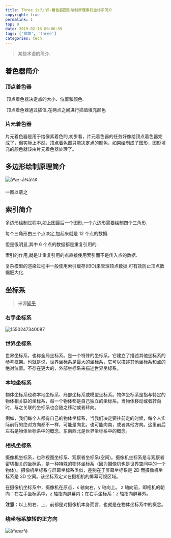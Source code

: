 ```yaml
---
title: Three.js入门5-着色器图形绘制原理索引坐标系简介
copyright: true
permalink: 1
top: 0
date: 2019-02-16 00:06:59
tags: ['前端', 'three']
categories: tech
---
```


> 某些术语的简介.

## 着色器简介

### 顶点着色器

​ 顶点着色器决定点的大小、位置和颜色.

​ 顶点着色器通过插值,在两点之间进行插值填充颜色

<!--more-->

### 片元着色器

​ 片元着色器是用于给像素着色的,初步看，片元着色器的任务好像给顶点着色器完成了，但实际上不然，顶点着色器只能决定点的颜色，如果绘制成了图形，图形填充的颜色就该由片元着色器处理了。

## 多边形绘制原理简介

![åºæ¬å¾å½¢](assets/20170219135316123.png)

一图以蔽之

## 索引简介

多边形绘制过程中,如上图最后一个图形,一个六边形需要绘制四个三角形.

每个三角形由三个点决定,加起来就是 12 个点的数据.

但是很明显,其中 6 个点的数据都是重复引用的.

索引的作用,就是让重复引用的点直接使用索引而不是传入点的数据.

复杂模型的渲染过程中一般使用索引缓存(IBO)来管理顶点数据,可有效防止顶点数据肥大化.

## 坐标系

> 来源[知乎](https://zhuanlan.zhihu.com/p/27448833)

### 右手坐标系

![1550247340087](assets/1550247340087.png)

### 世界坐标系

世界坐标系，也称全局坐标系。是一个特殊的坐标系，它建立了描述其他坐标系的参考框架。也就是说，世界坐标系是最大的坐标系，它可以描述其他坐标系和点的绝对位置。不存在更大的，外部坐标系来描述世界坐标系。

### 本地坐标系

物体坐标系也称本地坐标系、局部坐标系或模型坐标系。物体坐标系是指与特定的物体相关联的坐标系，每一个物体都是自己独立的坐标系。当物体移动或者转向时，与之关联的坐标系也会随之移动或者转向。

例如，我们每个人都有自己的物体坐标系，当我们决定要往前走的时候，每个人实际前行的绝对方向都不一样，可能是向北，也可能向南，或者其他方向。这里前后左右是物体坐标系中的概念，东南西北是世界坐标系中的概念。

### 相机坐标系

摄像机坐标系，也称视图坐标系、观察者坐标系(空间)。摄像机坐标系是与观察者密切相关的坐标系，是一种特殊的物体坐标系（因为摄像机也是世界空间中的一个物体）。摄像机坐标系与屏幕坐标系类似，差别在于屏幕坐标系是 2D 而摄像机坐标系是 3D 空间。该坐标系定义在摄相机的屏幕可视区域。

在摄像机坐标系中，摄像机在原点，x 轴向右，y 轴向上。
z 轴向前，即相机的朝向：在左手坐标系中，z 轴指向屏幕内；在右手坐标系：z 轴指向屏幕外。

**注意**：以上的右、上、前都是对摄像机本身而言，也就是在物体坐标系中的概念。

### 绕坐标系旋转的正方向

![å³ææ³å](assets/coordinate-system2.jpg)
